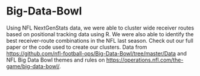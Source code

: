 ﻿# Big-Data-Bowl
Using NFL NextGenStats data, we were able to cluster wide receiver routes based on positional tracking data using R. We were also able to identify the best receiver-route combinations in the NFL last season. Check out our full paper or the code used to create our clusters. Data from https://github.com/nfl-football-ops/Big-Data-Bowl/tree/master/Data and NFL Big Data Bowl themes and rules on https://operations.nfl.com/the-game/big-data-bowl/.
